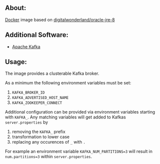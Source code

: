 ## About:

[Docker](http://www.docker.com/) image based on [digitalwonderland/oracle-jre-8](https://registry.hub.docker.com/u/digitalwonderland/oracle-jre-8/)

## Additional Software:

* [Apache Kafka](http://kafka.apache.org/)

## Usage:

The image provides a clusterable Kafka broker.

As a minimum the following environment variables must be set:

1. ```KAFKA_BROKER_ID```
2. ```KAFKA_ADVERTISED_HOST_NAME```
3. ```KAFKA_ZOOKEEPER_CONNECT```

Additional configuration can be provided via environment variables starting with ```KAFKA_```. Any matching variables will get added to Kafkas ```server.properties``` by

1. removing the ```KAFKA_``` prefix
2. transformation to lower case
3. replacing any occurences of ```_``` with ```.```

For example an environment variable ```KAFKA_NUM_PARTITIONS=3``` will result in ```num.partitions=3``` within ```server.properties```.
